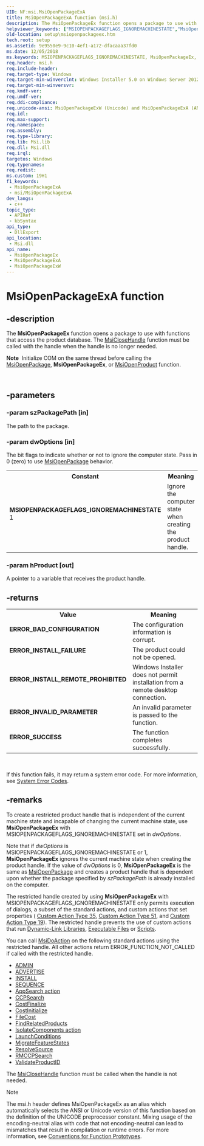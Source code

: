 ```yaml
---
UID: NF:msi.MsiOpenPackageExA
title: MsiOpenPackageExA function (msi.h)
description: The MsiOpenPackageEx function opens a package to use with functions that access the product database.
helpviewer_keywords: ["MSIOPENPACKAGEFLAGS_IGNOREMACHINESTATE","MsiOpenPackageEx","MsiOpenPackageEx function","MsiOpenPackageExA","MsiOpenPackageExW","_msi_msiopenpackageex","msi/MsiOpenPackageEx","msi/MsiOpenPackageExA","msi/MsiOpenPackageExW","setup.msiopenpackageex"]
old-location: setup\msiopenpackageex.htm
tech.root: setup
ms.assetid: 9e9550e9-9c10-4ef1-a172-dfacaaa37fd0
ms.date: 12/05/2018
ms.keywords: MSIOPENPACKAGEFLAGS_IGNOREMACHINESTATE, MsiOpenPackageEx, MsiOpenPackageEx function, MsiOpenPackageExA, MsiOpenPackageExW, _msi_msiopenpackageex, msi/MsiOpenPackageEx, msi/MsiOpenPackageExA, msi/MsiOpenPackageExW, setup.msiopenpackageex
req.header: msi.h
req.include-header: 
req.target-type: Windows
req.target-min-winverclnt: Windows Installer 5.0 on Windows Server 2012, Windows 8, Windows Server 2008 R2 or Windows 7. Windows Installer 4.0 or Windows Installer 4.5 on   Windows Server 2008 or Windows Vista. Windows Installer on Windows Server 2003 or Windows XP. See the Windows Installer Run-Time Requirements for information about the minimum Windows service pack that is required by a Windows Installer version.
req.target-min-winversvr: 
req.kmdf-ver: 
req.umdf-ver: 
req.ddi-compliance: 
req.unicode-ansi: MsiOpenPackageExW (Unicode) and MsiOpenPackageExA (ANSI)
req.idl: 
req.max-support: 
req.namespace: 
req.assembly: 
req.type-library: 
req.lib: Msi.lib
req.dll: Msi.dll
req.irql: 
targetos: Windows
req.typenames: 
req.redist: 
ms.custom: 19H1
f1_keywords:
 - MsiOpenPackageExA
 - msi/MsiOpenPackageExA
dev_langs:
 - c++
topic_type:
 - APIRef
 - kbSyntax
api_type:
 - DllExport
api_location:
 - Msi.dll
api_name:
 - MsiOpenPackageEx
 - MsiOpenPackageExA
 - MsiOpenPackageExW
---
```


# MsiOpenPackageExA function


## -description

The 
<b>MsiOpenPackageEx</b> function opens a package to use with functions that access the product database. The 
<a href="https://docs.microsoft.com/windows/desktop/api/msi/nf-msi-msiclosehandle">MsiCloseHandle</a> function must be called with the handle when the handle is no longer needed.<div class="alert"><b>Note</b>  Initialize COM on the same thread before calling the <a href="https://docs.microsoft.com/windows/desktop/api/msi/nf-msi-msiopenpackagea">MsiOpenPackage</a>, <b>MsiOpenPackageEx</b>, or <a href="https://docs.microsoft.com/windows/desktop/api/msi/nf-msi-msiopenproducta">MsiOpenProduct</a> function.</div>
<div> </div>

## -parameters

### -param szPackagePath [in]

The path to the package.

### -param dwOptions [in]

The bit flags to indicate whether or not to ignore the computer state. Pass in 0 (zero) to use 
<a href="https://docs.microsoft.com/windows/desktop/api/msi/nf-msi-msiopenpackagea">MsiOpenPackage</a> behavior. 



<table>
<tr>
<th>Constant</th>
<th>Meaning</th>
</tr>
<tr>
<td width="40%"><a id="MSIOPENPACKAGEFLAGS_IGNOREMACHINESTATE"></a><a id="msiopenpackageflags_ignoremachinestate"></a><dl>
<dt><b>MSIOPENPACKAGEFLAGS_IGNOREMACHINESTATE</b></dt>
<dt>1</dt>
</dl>
</td>
<td width="60%">
Ignore the computer state when creating the product handle.

</td>
</tr>
</table>

### -param hProduct [out]

A pointer to a variable that receives the product handle.

## -returns

<table>
<tr>
<th>Value</th>
<th>Meaning</th>
</tr>
<tr>
<td width="40%">
<dl>
<dt><b>ERROR_BAD_CONFIGURATION</b></dt>
</dl>
</td>
<td width="60%">
The configuration information is corrupt.

</td>
</tr>
<tr>
<td width="40%">
<dl>
<dt><b>ERROR_INSTALL_FAILURE</b></dt>
</dl>
</td>
<td width="60%">
The product could not be opened.

</td>
</tr>
<tr>
<td width="40%">
<dl>
<dt><b>ERROR_INSTALL_REMOTE_PROHIBITED</b></dt>
</dl>
</td>
<td width="60%">
Windows Installer does not permit installation from a remote desktop connection.

</td>
</tr>
<tr>
<td width="40%">
<dl>
<dt><b>ERROR_INVALID_PARAMETER</b></dt>
</dl>
</td>
<td width="60%">
An invalid parameter is passed to the function.

</td>
</tr>
<tr>
<td width="40%">
<dl>
<dt><b>ERROR_SUCCESS</b></dt>
</dl>
</td>
<td width="60%">
The function completes successfully.

</td>
</tr>
</table>
 

If this function fails, it may return a system error code. For more information, see 
<a href="https://docs.microsoft.com/windows/desktop/Debug/system-error-codes">System Error Codes</a>.

## -remarks

To create a restricted product handle that is independent of the current machine state and incapable of changing the current machine state, use 
<b>MsiOpenPackageEx</b> with MSIOPENPACKAGEFLAGS_IGNOREMACHINESTATE set in <i>dwOptions</i>.

Note that if <i>dwOptions</i> is MSIOPENPACKAGEFLAGS_IGNOREMACHINESTATE or 1, 
<b>MsiOpenPackageEx</b> ignores the current machine state when creating the product handle. If the value of <i>dwOptions</i> is 0, 
<b>MsiOpenPackageEx</b> is the same as 
<a href="https://docs.microsoft.com/windows/desktop/api/msi/nf-msi-msiopenpackagea">MsiOpenPackage</a> and creates a product handle that is dependent upon whether the package specified by <i>szPackagePath</i> is already installed on the computer.

The restricted handle created by using 
<b>MsiOpenPackageEx</b> with MSIOPENPACKAGEFLAGS_IGNOREMACHINESTATE only permits execution of dialogs, a subset of the standard actions, and custom actions that set properties (
<a href="https://docs.microsoft.com/windows/desktop/Msi/custom-action-type-35">Custom Action Type 35</a>, 
<a href="https://docs.microsoft.com/windows/desktop/Msi/custom-action-type-51">Custom Action Type 51</a>, and 
<a href="https://docs.microsoft.com/windows/desktop/Msi/custom-action-type-19">Custom Action Type 19</a>). The restricted handle prevents the use of custom actions that run 
<a href="https://docs.microsoft.com/windows/desktop/Msi/dynamic-link-libraries">Dynamic-Link Libraries</a>, 
<a href="https://docs.microsoft.com/windows/desktop/Msi/executable-files">Executable Files</a> or 
<a href="https://docs.microsoft.com/windows/desktop/Msi/scripts">Scripts</a>.

You can call 
<a href="https://docs.microsoft.com/windows/desktop/api/msiquery/nf-msiquery-msidoactiona">MsiDoAction</a> on the following standard actions using the restricted handle. All other actions return ERROR_FUNCTION_NOT_CALLED if called with the restricted handle.

<ul>
<li>
<a href="https://docs.microsoft.com/windows/desktop/Msi/admin-action">ADMIN</a>
</li>
<li>
<a href="https://docs.microsoft.com/windows/desktop/Msi/advertise-action">ADVERTISE</a>
</li>
<li>
<a href="https://docs.microsoft.com/windows/desktop/Msi/install-action">INSTALL</a>
</li>
<li>
<a href="https://docs.microsoft.com/windows/desktop/Msi/sequence-action">SEQUENCE</a>
</li>
<li>
<a href="https://docs.microsoft.com/windows/desktop/Msi/appsearch-action">AppSearch action</a>
</li>
<li>
<a href="https://docs.microsoft.com/windows/desktop/Msi/ccpsearch-action">CCPSearch</a>
</li>
<li>
<a href="https://docs.microsoft.com/windows/desktop/Msi/costfinalize-action">CostFinalize</a>
</li>
<li>
<a href="https://docs.microsoft.com/windows/desktop/Msi/costinitialize-action">CostInitialize</a>
</li>
<li>
<a href="https://docs.microsoft.com/windows/desktop/Msi/filecost-action">FileCost</a>
</li>
<li>
<a href="https://docs.microsoft.com/windows/desktop/Msi/findrelatedproducts-action">FindRelatedProducts</a>
</li>
<li>
<a href="https://docs.microsoft.com/windows/desktop/Msi/isolatecomponents-action">IsolateComponents action</a>
</li>
<li>
<a href="https://docs.microsoft.com/windows/desktop/Msi/launchconditions-action">LaunchConditions</a>
</li>
<li>
<a href="https://docs.microsoft.com/windows/desktop/Msi/migratefeaturestates-action">MigrateFeatureStates</a>
</li>
<li>
<a href="https://docs.microsoft.com/windows/desktop/Msi/resolvesource-action">ResolveSource</a>
</li>
<li>
<a href="https://docs.microsoft.com/windows/desktop/Msi/rmccpsearch-action">RMCCPSearch</a>
</li>
<li>
<a href="https://docs.microsoft.com/windows/desktop/Msi/validateproductid-action">ValidateProductID</a>
</li>
</ul>
The 
<a href="https://docs.microsoft.com/windows/desktop/api/msi/nf-msi-msiclosehandle">MsiCloseHandle</a> function must be called when the handle is not needed.




> [!NOTE]
> The msi.h header defines MsiOpenPackageEx as an alias which automatically selects the ANSI or Unicode version of this function based on the definition of the UNICODE preprocessor constant. Mixing usage of the encoding-neutral alias with code that not encoding-neutral can lead to mismatches that result in compilation or runtime errors. For more information, see [Conventions for Function Prototypes](/windows/win32/intl/conventions-for-function-prototypes).

